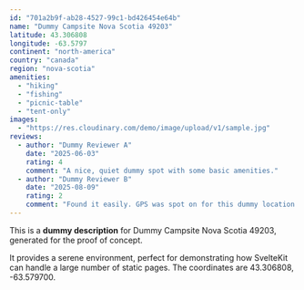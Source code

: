 ```yaml
---
id: "701a2b9f-ab28-4527-99c1-bd426454e64b"
name: "Dummy Campsite Nova Scotia 49203"
latitude: 43.306808
longitude: -63.5797
continent: "north-america"
country: "canada"
region: "nova-scotia"
amenities:
  - "hiking"
  - "fishing"
  - "picnic-table"
  - "tent-only"
images:
  - "https://res.cloudinary.com/demo/image/upload/v1/sample.jpg"
reviews:
  - author: "Dummy Reviewer A"
    date: "2025-06-03"
    rating: 4
    comment: "A nice, quiet dummy spot with some basic amenities."
  - author: "Dummy Reviewer B"
    date: "2025-08-09"
    rating: 2
    comment: "Found it easily. GPS was spot on for this dummy location."
---
```


This is a **dummy description** for Dummy Campsite Nova Scotia 49203, generated for the proof of concept.

It provides a serene environment, perfect for demonstrating how SvelteKit can handle a large number of static pages. The coordinates are 43.306808, -63.579700.
